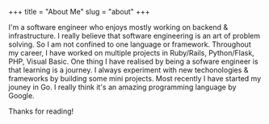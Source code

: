+++
title = "About Me"
slug = "about"
+++

I'm a software engineer who enjoys mostly working on backend & infrastructure. I really believe that software engineering is an art of problem solving. So I am not confined to one language or framework. Throughout my career, I have worked on multiple projects in Ruby/Rails, Python/Flask, PHP, Visual Basic. One thing I have realised by being a sofware engineer is that learning is a journey. I always experiment with new techonologies & frameworks by building some mini projects. Most recently I have started my jouney in Go. I really think it's an amazing programming language by Google.

Thanks for reading!
